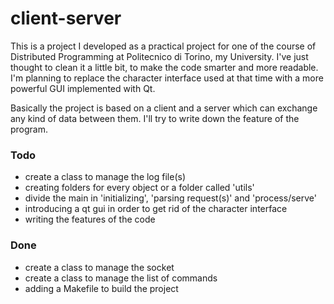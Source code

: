 # client-server

This is a project I developed as a practical project for one of the course of Distributed Programming at Politecnico di Torino, my University.
I've just thought to clean it a little bit, to make the code smarter and more readable. 
I'm planning to replace the character interface used at that time with a more powerful GUI implemented with Qt.

Basically the project is based on a client and a server which can exchange any kind of data between them. I'll try to write down the feature of the program.

### Todo
- create a class to manage the log file(s)
- creating folders for every object or a folder called 'utils'
- divide the main in 'initializing', 'parsing request(s)' and 'process/serve'
- introducing a qt gui in order to get rid of the character interface
- writing the features of the code

### Done
- create a class to manage the socket
- create a class to manage the list of commands
- adding a Makefile to build the project

